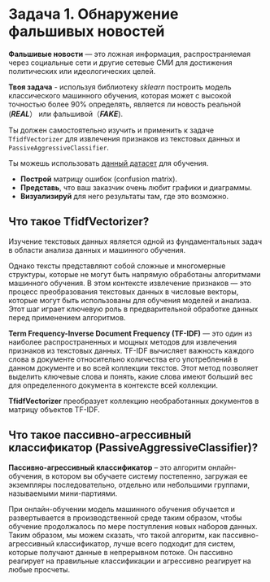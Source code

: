 # Задача 1. Обнаружение фальшивых новостей

**Фальшивые новости** — это ложная информация, распространяемая через социальные сети и другие сетевые СМИ для достижения политических или идеологических целей.

**Твоя  задача** -  используя библиотеку *sklearn* построить модель классического машинного обучения, которая может с высокой точностью более 90% определять, является ли новость реальной (***REAL***） или фальшивой（***FAKE***).

Ты должен самостоятельно изучить и применить к задаче <code>TfidfVectorizer</code> для извлечения признаков из текстовых данных и <code>PassiveAggressiveClassifier</code>.

Ты  можешь использовать [данный датасет](https://storage.yandexcloud.net/academy.ai/practica/fake_news.csv) для обучения.

- **Построй** матрицу ошибок (confusion matrix). 
- **Представь**, что ваш заказчик очень любит графики и диаграммы. 
- **Визуализируй** для него результаты там, где это возможно.

## Что такое **TfidfVectorizer**?

Изучение текстовых данных является одной из фундаментальных задач в области анализа данных и машинного обучения.

Однако тексты представляют собой сложные и многомерные структуры, которые не могут быть напрямую обработаны алгоритмами машинного обучения. В этом контексте извлечение признаков — это процесс преобразования текстовых данных в числовые векторы, которые могут быть использованы для обучения моделей и анализа. Этот шаг играет ключевую роль в предварительной обработке данных перед применением алгоритмов.

**Term Frequency-Inverse Document Frequency (TF-IDF)** — это один из наиболее распространенных и мощных методов для извлечения признаков из текстовых данных. TF-IDF вычисляет важность каждого слова в документе относительно количества его употреблений в данном документе и во всей коллекции текстов. Этот метод позволяет выделить ключевые слова и понять, какие слова имеют больший вес для определенного документа в контексте всей коллекции.

**TfidfVectorizer** преобразует коллекцию необработанных документов в матрицу объектов TF-IDF.

## Что такое пассивно-агрессивный классификатор (**PassiveAggressiveClassifier**)?

**Пассивно-агрессивный классификатор** – это алгоритм онлайн-обучения, в котором вы обучаете систему постепенно, загружая ее экземпляры последовательно, отдельно или небольшими группами, называемыми мини-партиями.

При онлайн-обучении модель машинного обучения обучается и развертывается в производственной среде таким образом, чтобы обучение продолжалось по мере поступления новых наборов данных. Таким образом, мы можем сказать, что такой алгоритм, как пассивно-агрессивный классификатор, лучше всего подходит для систем, которые получают данные в непрерывном потоке. Он пассивно реагирует на правильные классификации и агрессивно реагирует на любые просчеты.